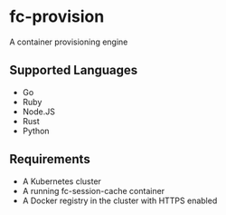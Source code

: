 # fc-provision
A container provisioning engine

## Supported Languages
- Go
- Ruby
- Node.JS
- Rust
- Python

## Requirements
- A Kubernetes cluster
- A running fc-session-cache container
- A Docker registry in the cluster with HTTPS enabled
